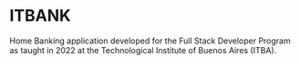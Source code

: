 # ITBANK

Home Banking application developed for the Full Stack Developer Program as taught in 2022 at the Technological Institute of Buenos Aires (ITBA).

